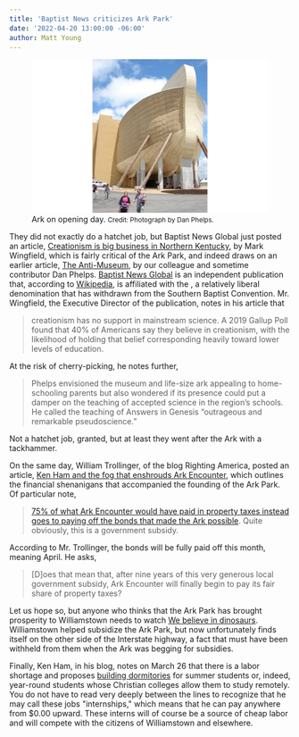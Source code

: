 ```yaml
---
title: 'Baptist News criticizes Ark Park' 
date: '2022-04-20 13:00:00 -06:00'
author: Matt Young
---
```


<figure>
<img src="/uploads/2022/Ark_Bow.jpg" alt="Bow of Ark"/>
<figcaption>Ark on opening day.  <small>Credit: Photograph by Dan Phelps.</small>
</figcaption>
</figure>

They did not exactly do a hatchet job, but Baptist News Global just posted an article, <a href="https://baptistnews.com/article/creationism-is-big-business-in-northern-kentucky/#.YmAq2-jMKwU">Creationism is big business in Northern Kentucky</a>, by Mark Wingfield, which is fairly critical of the Ark Park, and indeed draws on an earlier article, <a href="https://ncse.ngo/anti-museum">The Anti-Museum</a>, by our colleague and sometime contributor Dan Phelps. <a href="https://baptistnews.com/more/about/#.YmA2XOjMKwU">Baptist News Global</a> is an independent publication that, according to <a href="https://en.wikipedia.org/wiki/Baptist_News_Global">Wikipedia</a>, is affiliated with the <a href="https://en.wikipedia.org/wiki/Cooperative_Baptist_Fellowship>Cooperative Baptist Fellowship"></a>, a relatively liberal denomination that has withdrawn from the Southern Baptist Convention. Mr. Wingfield, the Executive Director of the publication, notes in his article that 

<blockquote>creationism has no support in mainstream science. A 2019 Gallup Poll found that 40% of Americans say they believe in creationism, with the likelihood of holding that belief corresponding heavily toward lower levels of education.</blockquote>

At the risk of cherry-picking, he notes further,
<blockquote>Phelps envisioned the museum and life-size ark appealing to home-schooling parents but also wondered if its presence could put a damper on the teaching of accepted science in the region’s schools. He called the teaching of Answers in Genesis “outrageous and remarkable pseudoscience.”</blockquote>

Not a hatchet job, granted, but at least they went after the Ark with a tackhammer.

On the same day, William Trollinger, of the blog Righting America, posted an article, <a href="https://rightingamerica.net/ken-ham-and-the-fog-that-enshrouds-ark-encounter/">Ken Ham and the fog that enshrouds Ark Encounter</a>, which outlines the financial shenanigans that accompanied the founding of the Ark Park. Of particular note, 
<blockquote><a href="https://rightingamerica.net/ken-ham-and-the-government-subsidy-that-makes-ark-encounter-possible/">75% of what Ark Encounter would have paid in property taxes instead goes to paying off the bonds that made the Ark possible</a>. Quite obviously, this is a government subsidy.</blockquote>

According to Mr. Trollinger, the bonds will be fully paid off this month, meaning April. He asks,
<blockquote>[D]oes that mean that, after nine years of this very generous local government subsidy, Ark Encounter will finally begin to pay its fair share of property taxes? </blockquote>

Let us hope so, but anyone who thinks that the Ark Park has brought prosperity to Williamstown needs to watch <a href="https://www.imdb.com/title/tt6316506/">We believe in dinosaurs</a>.  Williamstown helped subsidize the Ark Park, but now unfortunately finds itself on the other side of the Interstate highway, a fact that must have been withheld from them when the Ark was begging for subsidies.

Finally, Ken Ham, in his blog, notes on March 26 that there is a labor shortage and proposes <a href="https://answersingenesis.org/ministry-news/issues-facing-ministry/">building dormitories</a> for summer students or, indeed, year-round students whose Christian colleges allow them to study remotely. You do not have to read very deeply between the lines to recognize that he may call these jobs "internships," which means that he can pay anywhere from $0.00 upward. These interns will of course be a source of cheap labor and will compete with the citizens of Williamstown and elsewhere. 
